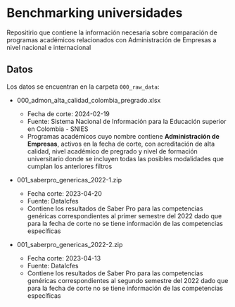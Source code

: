 # Benchmarking universidades

Repositirio que contiene la información necesaria sobre comparación de programas académicos relacionados con Administración de Empresas a nivel nacional e internacional

## Datos

Los datos se encuentran en la carpeta `000_raw_data`:

- 000_admon_alta_calidad_colombia_pregrado.xlsx

  - Fecha de corte: 2024-02-19
  - Fuente: Sistema Nacional de Información para la Educación superior en Colombia - SNIES
  - Programas académicos cuyo nombre contiene **Administración de Empresas**, activos en la fecha de corte, con acreditación de alta calidad, nivel académico de pregrado y nivel de formación universitario donde se incluyen todas las posibles modalidades que cumplan los anteriores filtros

- 001_saberpro_genericas_2022-1.zip

  - Fecha corte: 2023-04-20
  - Fuente: DataIcfes
  - Contiene los resultados de Saber Pro para las competencias genéricas correspondientes al primer semestre del 2022 dado que para la fecha de corte no se tiene información de las competencias específicas
  
- 001_saberpro_genericas_2022-2.zip

  - Fecha corte: 2023-04-13
  - Fuente: DataIcfes
  - Contiene los resultados de Saber Pro para las competencias genéricas correspondientes al segundo semestre del 2022 dado que para la fecha de corte no se tiene información de las competencias específicas
  